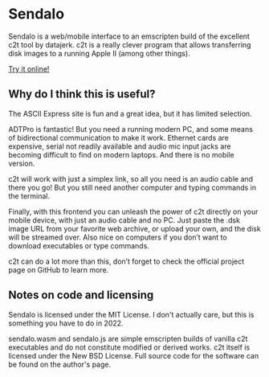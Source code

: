 # Sendalo

Sendalo is a web/mobile interface to an emscripten build of the excellent c2t tool by datajerk. c2t is a really clever program that allows transferring disk images to a running Apple II (among other things).

[Try it online!](https://sendalo.santandrea.net)

## Why do I think this is useful?

The ASCII Express site is fun and a great idea, but it has limited selection.

ADTPro is fantastic! But you need a running modern PC, and some means of bidirectional communication to make it work. Ethernet cards are expensive, serial not readily available and audio mic input jacks are becoming difficult to find on modern laptops. And there is no mobile version.

c2t will work with just a simplex link, so all you need is an audio cable and there you go! But you still need another computer and typing commands in the terminal.

Finally, with this frontend you can unleash the power of c2t directly on your mobile device, with just an audio cable and no PC. Just paste the .dsk image URL from your favorite web archive, or upload your own, and the disk will be streamed over. Also nice on computers if you don’t want to download executables or type commands.

c2t can do a lot more than this, don’t forget to check the official project page on GitHub to learn more.

## Notes on code and licensing

Sendalo is licensed under the MIT License. I don't actually care, but this is something you have to do in 2022.

sendalo.wasm and sendalo.js are simple emscripten builds of vanilla c2t executables and do not constitute modified or derived works. c2t itself is licensed under the New BSD License. Full source code for the software can be found on the author's page.
